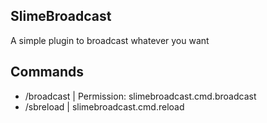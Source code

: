 ## SlimeBroadcast
A simple plugin to broadcast whatever you want

## Commands
- /broadcast <message> | Permission: slimebroadcast.cmd.broadcast
- /sbreload | slimebroadcast.cmd.reload
